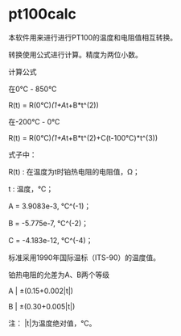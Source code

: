 # pt100calc

本软件用来进行进行PT100的温度和电阻值相互转换。

转换使用公式进行计算。精度为两位小数。

计算公式

在0℃ - 850℃

R(t) = R(0℃)*(1+A*t+B*t^(2))

在-200℃ - 0℃

R(t) = R(0℃)*(1+A*t+B*t^(2)+C(t-100℃)*t^(3))

式子中：

R(t) : 在温度为t时铂热电阻的电阻值，Ω；

t    : 温度，℃；

A = 3.9083e-3,  ℃^(-1)；

B = -5.775e-7,  ℃^(-2)；

C = -4.183e-12, ℃^(-4)；

标准采用1990年国际温标（ITS-90）的温度值。

铂热电阻的允差为A、B两个等级

A      |		±(0.15+0.002|t|)

B      |		±(0.30+0.005|t|)

注：
|t|为温度绝对值，℃。


